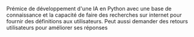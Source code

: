 Prémice de développement d'une IA en Python avec une base de connaissance et la capacité de faire des recherches sur internet pour fournir des définitions aux utilisateurs.
Peut aussi demander des retours utilisateurs pour améliorer ses réponses
